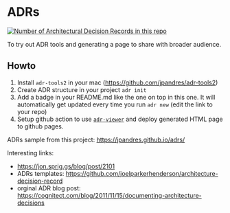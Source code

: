 # ADRs

<p>
  <a href="https://jpandres.github.io/adrs/">
    <img src="https://img.shields.io/badge/ADRs-6-ff69b4" alt="Number of Architectural Decision Records in this repo" />
  </a>
</p>

To try out ADR tools and generating a page to share with broader audience.


## Howto

1. Install `adr-tools2` in your mac (https://github.com/jpandres/adr-tools2)
2. Create ADR structure in your project 
   `adr init`
3. Add a badge in your README.md like the one on top in this one. It will automatically get updated every time you run `adr new` (edit the link to your repo)
4. Setup github action to use [`adr-viewer`](https://github.com/mrwilson/adr-viewer) and deploy generated HTML page to github pages.


ADRs sample from this project: https://jpandres.github.io/adrs/


Interesting links:
- https://jon.sprig.gs/blog/post/2101
- ADRs templates: https://github.com/joelparkerhenderson/architecture-decision-record
- orginal ADR blog post: https://cognitect.com/blog/2011/11/15/documenting-architecture-decisions